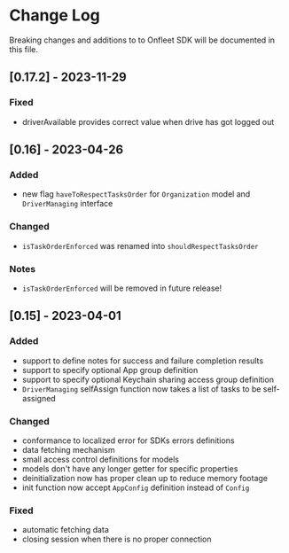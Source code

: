 # Change Log
Breaking changes and additions to to Onfleet SDK will be documented in this file.

## [0.17.2] - 2023-11-29

### Fixed

- driverAvailable provides correct value when drive has got logged out

## [0.16] - 2023-04-26

### Added

- new flag `haveToRespectTasksOrder` for `Organization` model and `DriverManaging` interface

### Changed

- `isTaskOrderEnforced` was renamed into `shouldRespectTasksOrder`

### Notes

- `isTaskOrderEnforced` will be removed in future release!

## [0.15] - 2023-04-01

### Added

- support to define notes for success and failure completion results
- support to specify optional App group definition
- support to specify optional Keychain sharing access group definition
- `DriverManaging` selfAssign function now takes a list of tasks to be self-assigned

### Changed

- conformance to localized error for SDKs errors definitions
- data fetching mechanism
- small access control definitions for models
- models don't have any longer getter for specific properties
- deinitialization now has proper clean up to reduce memory footage
- init function now accept `AppConfig` definition instead of `Config`

### Fixed

- automatic fetching data
- closing session when there is no proper connection